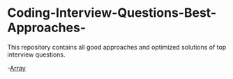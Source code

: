 # Coding-Interview-Questions-Best-Approaches-
This repository contains all good approaches and optimized solutions of top interview questions.

-[Array](https://github.com/Sanjana543/Coding-Interview-Questions-Best-Approaches/Array)
